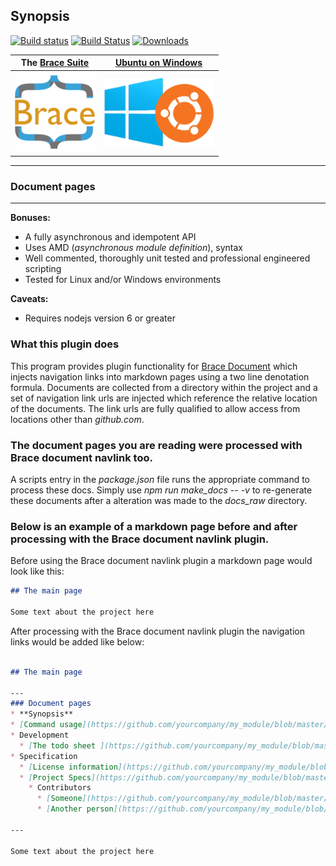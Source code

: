 ## Synopsis 

[![Build status](https://ci.appveyor.com/api/projects/status/vhqd52w3em2om16p/branch/master?svg=true)](https://ci.appveyor.com/project/restarian/brace-document-navlink/branch/master) [![Build Status](https://travis-ci.org/restarian/brace_document_navlink.svg?branch=master)](https://travis-ci.org/restarian/brace_document_navlink) [![Downloads](https://img.shields.io/npm/dm/brace_document_navlink.svg?svg=true)](https://npmjs.org/package/brace_document_navlink)

| **The [Brace Suite]** | **[Ubuntu on Windows]**   |
|:---------------------:|:-------------------------:|
| ![Brace logo]         | ![Ubuntu on Windows logo] |         |

[Brace Suite]: https://github.com/restarian/restarian/tree/master/brace/
[Ubuntu on Windows]: https://www.microsoft.com/en-us/store/p/ubuntu/9nblggh4msv6?activetab=pivot%3aoverviewtab 

[Ubuntu on Windows logo]: https://raw.githubusercontent.com/restarian/restarian/master/doc/image/ubuntu_windows_logo.png
[Brace logo]: https://raw.githubusercontent.com/restarian/restarian/master/brace/doc/image/brace_logo_small.png

---
### Document pages

---

**Bonuses:**
* A fully asynchronous and idempotent API
* Uses AMD (*asynchronous module definition*), syntax
* Well commented, thoroughly unit tested and professional engineered scripting 
* Tested for Linux and/or Windows environments

**Caveats:**
* Requires nodejs version 6 or greater

### What this plugin does
This program provides plugin functionality for [Brace Document](https://npmjs.org/packages/brace_document) which injects navigation links into markdown pages using a two line denotation formula. Documents are collected from a directory within the project and a set of navigation link urls are injected which reference the relative location of the documents. The link urls are fully qualified to allow access from locations other than *github.com*.

### The document pages you are reading were processed with Brace document navlink too.
A scripts entry in the *package.json* file runs the appropriate command to process these docs. Simply use *npm run make_docs -- -v* to re-generate these documents after a alteration was made to the *docs_raw* directory.

### Below is an example of a markdown page before and after processing with the Brace document navlink plugin.
Before using the Brace document navlink plugin a markdown page would look like this:
```markdown
## The main page

Some text about the project here
```

After processing with the Brace document navlink plugin the navigation links would be added like below:
```markdown

## The main page

---
### Document pages
* **Synopsis**
* [Command usage](https://github.com/yourcompany/my_module/blob/master/docs/usage.md)
* Development
  * [The todo sheet ](https://github.com/yourcompany/my_module/blob/master/docs/development/todo.md)
* Specification
  * [License information](https://github.com/yourcompany/my_module/blob/master/docs/specification/license.md)
  * [Project Specs](https://github.com/yourcompany/my_module/blob/master/docs/specification/specification.md)
    * Contributors 
      * [Someone](https://github.com/yourcompany/my_module/blob/master/docs/specification/contributors/someone.md)
      * [Another person](https://github.com/yourcompany/my_module/blob/master/docs/specification/contributors/another_person.md)

---

Some text about the project here
```

